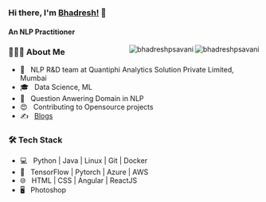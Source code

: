 ### Hi there, I'm [Bhadresh!](https://www.linkedin.com/in/bhadreshsavani/) 👋

<h4>An NLP Practitioner</h4>

<img align="right" src="https://github-readme-stats.vercel.app/api/top-langs/?username=bhadreshpsavani&layout=compact&hide=html&theme=onedark" alt="bhadreshpsavani" />

<img align="right" src="https://github-readme-stats.vercel.app/api?username=bhadreshpsavani&show_icons=true&theme=onedark" alt="bhadreshpsavani" />

<h3> 👨🏻‍💻 About Me </h3>

- 💼 &nbsp; NLP R&D team at Quantiphi Analytics Solution Private Limited, Mumbai
- 🎓 &nbsp; Data Science, ML
- 🔭 &nbsp; Question Anwering Domain in NLP
- 😍 &nbsp; Contributing to Opensource projects
- ✍️ &nbsp; [Blogs](https://medium.com/@bhadreshpsavani)


<h3>🛠 Tech Stack</h3>

- 💻 &nbsp; Python | Java | Linux | Git | Docker
- 🔧 &nbsp; TensorFlow | Pytorch | Azure | AWS
- 🌐 &nbsp; HTML | CSS | Angular | ReactJS 
- 🖥 &nbsp; Photoshop 
